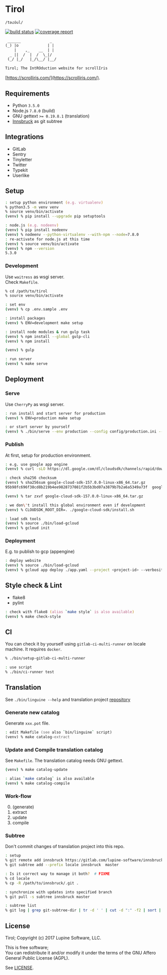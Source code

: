 # Tirol

`/təɾóul/`

[![build status](https://gitlab.com/lupine-software/tirol/badges/master/build.svg)](
https://gitlab.com/lupine-software/tirol/commits/master) [![coverage report](
https://gitlab.com/lupine-software/tirol/badges/master/coverage.svg)](
https://gitlab.com/lupine-software/tirol/commits/master)

```txt
 ______             _
(_) |o             | |
    |    ,_    __  | |
  _ ||  /  |  /  \_|/
 (_/ |_/   |_/\__/ |__/

Tirol; The IntROduction website for scrollIris
```

[https://scrolliris.com/](https://scrolliris.com/).


## Requirements

* Python `3.5.0`
* Node.js `7.8.0` (build)
* GNU gettext `>= 0.19.8.1` (translation)
* [Innsbruck](https://gitlab.com/lupine-software/innsbruck) as git subtree


## Integrations

* GitLab
* Sentry
* Tinyletter
* Twitter
* Typekit
* Userlike


## Setup

```zsh
: setup python environment (e.g. virtualenv)
% python3.5 -m venv venv
% source venv/bin/activate
(venv) % pip install --upgrade pip setuptools

: node.js (e.g. nodeenv)
(venv) % pip install nodeenv
(venv) % nodeenv --python-virtualenv --with-npm --node=7.8.0
: re-activate for node.js at this time
(venv) % source venv/bin/activate
(venv) % npm --version
5.3.0
```

### Development

Use `waitress` as wsgi server.  
Check `Makefile`.

```zsh
% cd /path/to/tirol
% source venv/bin/activate

: set env
(venv) % cp .env.sample .env

: install packages
(venv) % ENV=development make setup

: install node modules & run gulp task
(venv) % npm install --global gulp-cli
(venv) % npm install

(venv) % gulp

: run server
(venv) % make serve
```


## Deployment

### Serve

Use `CherryPy` as wsgi server.

```zsh
: run install and start server for production
(venv) % ENV=production make setup

: or start server by yourself
(venv) % ./bin/serve --env production --config config/production.ini --install
```

### Publish

At first, setup for production environment.

```zsh
: e.g. use google app engine
(venv) % curl -sLO https://dl.google.com/dl/cloudsdk/channels/rapid/downloads/google-cloud-sdk-157.0.0-linux-x86_64.tar.gz

: check sha256 checksum
(venv) % sha256sum google-cloud-sdk-157.0.0-linux-x86_64.tar.gz
95b98fc696f38cd8b219b4ee9828737081f2b5b3bd07a3879b7b2a6a5349a73f  google-cloud-sdk-157.0.0-linux-x86_64.tar.gz

(venv) % tar zxvf google-cloud-sdk-157.0.0-linux-x86_64.tar.gz

: we don\'t install this global environment even if development
(venv) % CLOUDSDK_ROOT_DIR=. ./google-cloud-sdk/install.sh

: load sdk tools
(venv) % source ./bin/load-gcloud
(venv) % gcloud init
```

### Deployment

E.g. to publish to gcp (appengine)

```zsh
: deploy website
(venv) % source ./bin/load-gcloud
(venv) % gcloud app deploy ./app.yaml --project <project-id> --verbosity=info
```


## Style check & Lint

* flake8
* pylint

```zsh
: check with flake8 (alias `make style` is also available)
(venv) % make check-style
```


## CI

You can check it by yourself using `gitlab-ci-multi-runner` on locale machine.
It requires `docker`.

```zsh
% ./bin/setup-gitlab-ci-multi-runner

: use script
% ./bin/ci-runner test
```


## Translation

See `./bin/linguine --help` and translation project [repository](
https://gitlab.com/lupine-software/innsbruck)

### Generate new catalog

Generate `xxx.pot` file.

```zsh
: edit Makefile (see also `bin/linguine` script)
(venv) % make catalog-extract
```

### Update and Compile translation catalog

See `Makefile`.
The translation catalog needs GNU gettext.

```zsh
(venv) % make catalog-update

: alias `make catalog` is also available
(venv) % make catalog-compile
```

### Work-flow

0. (generate)
1. extract
2. update
3. compile


### Subtree

Don't commit changes of translation project into this repo.

```zsh
: setup
% git remote add innsbruck https://gitlab.com/lupine-software/innsbruck.git
% git subtree add --prefix locale innsbruck  master

: Is it correct way to manage it both?  # FIXME
% cd locale
% cp -R /path/to/innsbruck/.git .

: synchronize with updates into specified branch
% git pull -s subtree innsbruck master

: subtree list
% git log | grep git-subtree-dir | tr -d ' ' | cut -d ":" -f2 | sort | uniq
```


## License

Tirol; Copyright (c) 2017 Lupine Software, LLC.


This is free software;  
You can redistribute it and/or modify it under the terms of the
GNU Affero General Public License (AGPL).

See [LICENSE](LICENSE).
